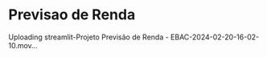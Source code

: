 # Previsao de Renda

Uploading streamlit-Projeto Previsão de Renda - EBAC-2024-02-20-16-02-10.mov…

